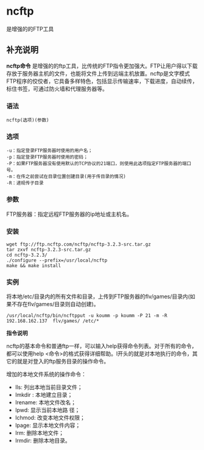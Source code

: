 ncftp
===

是增强的的FTP工具

## 补充说明

**ncftp命令** 是增强的的ftp工具，比传统的FTP指令更加强大。FTP让用户得以下载存放于服务器主机的文件，也能将文件上传到远端主机放置。ncftp是文字模式FTP程序的佼佼者，它具备多样特色，包括显示传输速率，下载进度，自动续传，标住书签，可通过防火墙和代理服务器等。

###  语法

```shell
ncftp(选项)(参数)
```

###  选项

```shell
-u：指定登录FTP服务器时使用的用户名；
-p：指定登录FTP服务器时使用的密码；
-P：如果FTP服务器没有使用默认的TCP协议的21端口，则使用此选项指定FTP服务器的端口号。
-m：在传之前尝试在目录位置创建目录(用于传目录的情况)
-R：递规传子目录
```

###  参数

FTP服务器：指定远程FTP服务器的ip地址或主机名。

###  安装

```shell
wget ftp://ftp.ncftp.com/ncftp/ncftp-3.2.3-src.tar.gz
tar zxvf ncftp-3.2.3-src.tar.gz
cd ncftp-3.2.3/
./configure --prefix=/usr/local/ncftp
make && make install
```

###  实例

将本地/etc/目录内的所有文件和目录，上传到FTP服务器的flv/games/目录内(如果不存在flv/games/目录则自动创建)。

```shell
/usr/local/ncftp/bin/ncftpput -u koumm -p koumm -P 21 -m -R 192.168.162.137  flv/games/ /etc/*
```

 **指令说明** 

ncftp的基本命令和普通ftp一样，可以输入help获得命令列表。对于所有的命令，都可以使用help <命令>的格式获得详细帮助。l开头的就是对本地执行的命令，其它的就是对登入的ftp服务目录的操作命令。

增加的本地文件系统的操作命令：

*   lls: 列出本地当前目录文件；
*   lmkdir : 本地建立目录；
*   lrename: 本地文件改名；
*   lpwd: 显示当前本地路 径；
*   lchmod: 改变本地文件权限；
*   lpage: 显示本地文件内容；
*   lrm: 删除本地文件；
*   lrmdir: 删除本地目录。


